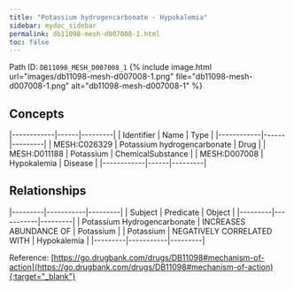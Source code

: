 ```yaml
---
title: "Potassium hydrogencarbonate - Hypokalemia"
sidebar: mydoc_sidebar
permalink: db11098-mesh-d007008-1.html
toc: false 
---
```



Path ID: `DB11098_MESH_D007008_1`
{% include image.html url="images/db11098-mesh-d007008-1.png" file="db11098-mesh-d007008-1.png" alt="db11098-mesh-d007008-1" %}

## Concepts

|------------|------|---------|
| Identifier | Name | Type    |
|------------|------|---------|
| MESH:C026329 | Potassium hydrogencarbonate | Drug |
| MESH:D011188 | Potassium | ChemicalSubstance |
| MESH:D007008 | Hypokalemia | Disease |
|------------|------|---------|

## Relationships

|---------|-----------|---------|
| Subject | Predicate | Object  |
|---------|-----------|---------|
| Potassium Hydrogencarbonate | INCREASES ABUNDANCE OF | Potassium |
| Potassium | NEGATIVELY CORRELATED WITH | Hypokalemia |
|---------|-----------|---------|

Reference: [https://go.drugbank.com/drugs/DB11098#mechanism-of-action](https://go.drugbank.com/drugs/DB11098#mechanism-of-action){:target="_blank"}